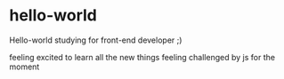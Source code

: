 # hello-world
Hello-world studying for front-end developer ;)

feeling excited to learn all the new things
feeling challenged by js for the moment
